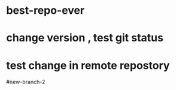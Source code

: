 # best-repo-ever
# change version , test git status
# test change in remote repostory


#new-branch-2
